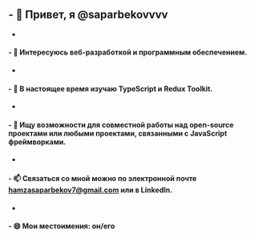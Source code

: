 ## - 👋 Привет, я @saparbekovvvv
-
#### - 👀 Интересуюсь веб-разработкой и программным обеспечением.
-
#### - 🌱 В настоящее время изучаю TypeScript и Redux Toolkit.
-
#### - 💞️ Ищу возможности для совместной работы над open-source проектами или любыми проектами, связанными с JavaScript фреймворками.
-
#### - 📫 Связаться со мной можно по электронной почте hamzasaparbekov7@gmail.com или в LinkedIn.
-
#### - 😄 Мои местоимения: он/его

<!---
saparbekovvvv/saparbekovvvv is a ✨ special ✨ repository because its `README.md` (this file) appears on your GitHub profile.
You can click the Preview link to take a look at your changes.
--->
